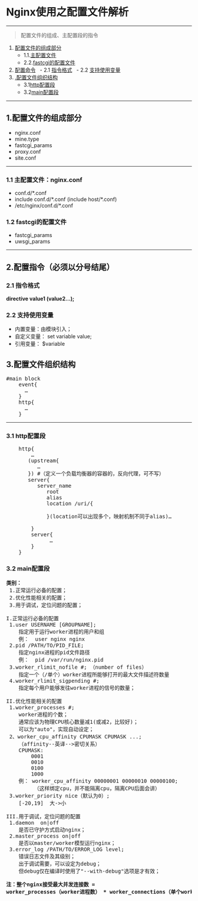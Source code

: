 # Nginx使用之配置文件解析
---
> 配置文件的组成、主配置段的指令
<!-- TOC -->


1. [配置文件的组成部分](#1配置文件的组成部分)
   - 1.1.[主配置文件](#11-主配置文件nginxconf)
   - 2.2.[fastcgi的配置文件](#12-fastcgi的配置文件) 
2. [配置命令](#2配置指令必须以分号结尾)
   - 2.1 [指令格式](#21-指令格式)
   - 2.2 [支持使用变量](#22-支持使用变量)
3. [.配置文件组织结构](#3配置文件组织结构)
   - 3.1[http配置段](#31-http配置段)
   - 3.2[main配置段](#32-main配置段)
<!-- /TOC -->
---

##  1.配置文件的组成部分
- nginx.conf
- mine.type
- fastcgi_params
- proxy.conf
- site.conf

---

### 1.1 主配置文件：nginx.conf

- conf.d/\*.conf
- include conf.d/\*.conf  (include host/\*.conf) 
- /etc/nginx/conf.d/\*.conf

### 1.2 fastcgi的配置文件

- fastcgi_params
- uwsgi_params

---

## 2.配置指令（必须以分号结尾）

### 2.1 指令格式

<strong>directive value1 (value2...);</strong>

### 2.2 支持使用变量
- 内置变量：由模块引入；
- 自定义变量： set variable value;
- 引用变量： $variable

## 3.配置文件组织结构


<pre>
#main block
	event{
	  …               
	}
	http{
	  … 
	}
</pre>

---

### 3.1 http配置段
<pre>
	http{
	    …
	   (upstream{
	      …  
	   }) #（定义一个负载均衡器的容器的，反向代理，可不写）
	   server{
	      server_name    
	         root
	         alias
	         location /uri/{
				
	         }(location可以出现多个，映射机制不同于alias)…
	
	    }
	    server{
	          …
	    }
	}
</pre>
### 3.2 main配置段
<pre>
<strong>类别：</strong>
 1.正常运行必备的配置；
 2.优化性能相关的配置；
 3.用于调试，定位问题的配置；

I.正常运行必备的配置
 1.user USERNAME [GROUPNAME];
    指定用于运行worker进程的用户和组
    例：  user nginx nginx
 2.pid /PATH/TO/PID_FILE;
    指定nginx进程的pid文件路径
    例：  pid /var/run/nginx.pid
 3.worker_rlimit_nofile #; （number of files）
    指定一个（/单个）worker进程所能够打开的最大文件描述符数量
 4.worker_rlimit_sigpending #;
    指定每个用户能够发往worker进程的信号的数量；  

II.优化性能相关的配置
 1.worker_processes #;
    worker进程的个数；
    通常应该为物理CPU核心数量减1(或减2，比较好)；
    可以为"auto"，实现自动设定；
 2、worker_cpu_affinity CPUMASK CPUMASK ...;
    （affinity--英译-->密切关系）
    CPUMASK:
	    0001
	    0010
	    0100
	    1000
    例： worker_cpu_affinity 00000001 00000010 00000100;
         （这样绑定cpu，并不能隔离cpu，隔离CPU后面会讲）
 3.worker_priority nice（默认为0）;
    [-20,19]  大->小    

III.用于调试，定位问题的配置
 1.daemon  on|off
    是否已守护方式启动nginx；
 2.master_process on|off
    是否以master/worker模型运行nginx；     
 3.error_log /PATH/TO/ERROR_LOG level;
    错误日志文件及其级别；
    出于调试需要，可以设定为debug；
    但debug仅在编译时使用了"--with-debug"选项是才有效；
<strong>
注：整个nginx接受最大并发连接数 = 
worker_processes（worker进程数） * worker_connections（单个worker能最多接受多少个并发请求）
</strong>
</pre>
